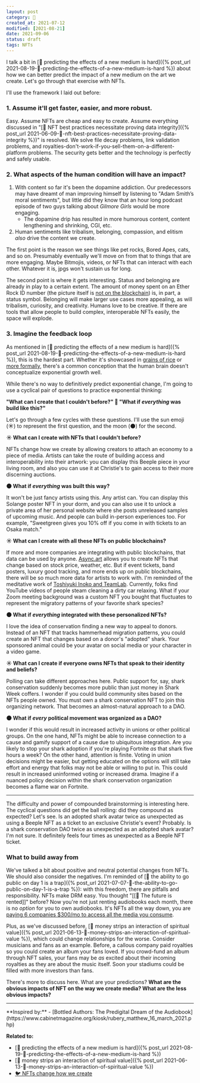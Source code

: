 ```yaml
---
layout: post
category: 🌳
created_at: 2021-07-12
modified: [2021-08-21]
date: 2021-09-06
status: draft
tags: NFTs
---
```

I talk a bit in [🌳 predicting the effects of a new medium is hard]({% post_url 2021-08-19-🌳-predicting-the-effects-of-a-new-medium-is-hard %}) about how we can better predict the impact of a new medium on the art we create. Let's go through that exercise with NFTs.

I'll use the framework I laid out before:
### 1. Assume it'll get faster, easier, and more robust.
Easy. Assume NFTs are cheap and easy to create. Assume everything discussed in "[🌱 NFT best practices necessitate proving data integrity]({% post_url 2021-06-09-🌱-nft-best-practices-necessitate-proving-data-integrity %})" is resolved. We solve file decay problems,  link validation problems, and royalties-don't-work-if-you-sell-them-on-a-different-platform problems. The security gets better and the technology is perfectly and safely usable.
### 2. What aspects of the human condition will have an impact?
1. With content so far it's been the dopamine addiction. Our predecessors may have dreamt of man improving himself by listening to "Adam Smith’s moral sentiments", but little did they know that an hour long podcast episode of two guys talking about _Gilmore Girls_ would be more engaging.
	- The dopamine drip has resulted in more humorous content, content lengthening and shrinking, CGI, etc.
2.  Human sentiments like tribalism, belonging, compassion, and elitism _also_ drive the content we create.

The first point is the reason we see things like pet rocks, Bored Apes, cats, and so on. Presumably eventually we'll move on from that to things that are more engaging. Maybe Bitmojis, videos, or NFTs that can interact with each other. Whatever it is, jpgs won't sustain us for long.

The second point is where it gets interesting. Status and belonging are already in play to a certain extent. The amount of money spent on an Ether Rock ID number (the picture itself is [not on the blockchain](https://etherscan.io/address/0x41f28833be34e6ede3c58d1f597bef429861c4e2#code)) is, in part, a status symbol. Belonging will make larger use cases more appealing, as will tribalism, curiosity, and creativity. Humans love to be creative. If there are tools that allow people to build complex, interoperable NFTs easily, the space will explode.

### 3. Imagine the feedback loop
As mentioned in [🌳 predicting the effects of a new medium is hard]({% post_url 2021-08-19-🌳-predicting-the-effects-of-a-new-medium-is-hard %}), this is the hardest part. Whether it's showcased in [grains of rice](https://www.youtube.com/watch?v=qSOVBiEotaw) or [more formally](https://www.youtube.com/watch?v=C6CojjP4Xgk), there's a common conception that the human brain doesn't conceptualize exponential growth well.

While there's no way to definitively predict exponential change, I'm going to use a cyclical pair of questions to practice exponential thinking:

**"What can I create that I couldn't before?" 🔄 "What if _everything_ was build like this?"**

Let's go through a few cycles with these questions. I'll use the sun emoji (☀️) to represent the first question, and the moon (🌑) for the second.

**☀️ What can I create with NFTs that I couldn't before?**

NFTs change how we create by allowing creators to attach an economy to a piece of media. Artists can take the route of building access and interoperability into their artwork: you can display this Beeple piece in your living room, and also you can use it at Christie's to gain access to their more discerning auctions.

**🌑 What if _everything_ was built this way?**

It won't be just fancy artists using this. Any artist can. You can display this Solange poster NFT in your dorm, and you can also use it to unlock a private area of her personal website where she posts unreleased samples of upcoming music. And people can build in-person experiences too. For example, "Sweetgreen gives you 10% off if you come in with tickets to an Osaka match."

**☀️ What can I create with all these NFTs on public blockchains?**

If more and more companies are integrating with public blockchains, that data can be used by anyone. [Async.art](https://async.art) allows you to create NFTs that change based on stock price, weather, etc. But if event tickets, band posters, luxury good tracking, and more ends up on public blockchains, there will be so much more data for artists to work with. I'm reminded of the meditative work of [Toshiyuki Inoko and TeamLab](https://discovery.cathaypacific.com/the-wizard-of-awes-teamlab-founder-brings-the-magic-to-macao/). Currently, folks find YouTube videos of people steam cleaning a dirty car relaxing. What if your Zoom meeting background was a custom NFT you bought that fluctuates to represent the migratory patterns of your favorite shark species?

**🌑 What if _everything_ integrated with these personalized NFTs?**

I love the idea of conservation finding a new way to appeal to donors. Instead of an NFT that tracks hammerhead migration patterns, you could create an NFT that changes based on a donor's "adopted" shark. Your sponsored animal could be your avatar on social media or your character in a video game.

**☀️ What can I create if everyone owns NFTs that speak to their identity and beliefs?**

Polling can take different approaches here. Public support for, say, shark conservation suddenly becomes more public than just money in Shark Week coffers. I wonder if you could build community sites based on the NFTs people owned. You must own a shark conservation NFT to join this organizing network. That becomes an almost-natural approach to a DAO.

**🌑 What if _every_ political movement was organized as a DAO?**

I wonder if this would result in increased activity in unions or other political groups. On the one hand, NFTs might be able to increase connection to a cause and gamify support of a cause due to ubiquitous integration. Are you likely to stop your shark adoption if you're playing Fortnite  _as_ that shark five hours a week? On the other hand, attention is finite. Voting in union decisions might be easier, but getting educated on the options will still take effort and energy that folks may not be able or willing to put in. This could result in increased uninformed voting or increased drama. Imagine if a nuanced policy decision within the shark conservation organization becomes a flame war on Fortnite. 
<hr/>

The difficulty and power of compounded brainstorming is interesting here. The cyclical questions did get the ball rolling: did they compound as expected? Let's see. Is an adopted shark avatar twice as unexpected as using a Beeple NFT as a ticket to an exclusive Christie's event? Probably. Is a shark conservation DAO twice as unexpected as an adopted shark avatar? I'm not sure. It definitely feels four times as unexpected as a Beeple NFT ticket.

### What to build away from
We've talked a bit about positive and neutral potential changes from NFTs. We should also consider the negatives. I'm reminded of [🌱 the ability to go public on day 1 is a trap]({% post_url 2021-07-07-🌱-the-ability-to-go-public-on-day-1-is-a-trap %}): with this freedom, there are pitfalls and responsibility. NFTs make DRM easy. You thought "[[🌰 The future is rented]]" before? Now you're not just renting audiobooks each month, there is no _option_ for you to own audiobooks. It's NFTs all the way down, you are [paying 6 companies $300/mo to access all the media you consume](https://www.webfx.com/blog/internet/the-6-companies-that-own-almost-all-media-infographic/).

Plus, as we've discussed before, [🌰 money strips an interaction of spiritual value]({% post_url 2021-06-13-🌰-money-strips-an-interaction-of-spiritual-value %}), which could change relationships for the worse. Consider musicians and fans as an example. Before, a callous company paid royalties so you could create an album your fans loved. If you crowd-fund an album through NFT sales, your fans may be _as_ excited about their incoming royalties as they are about the music itself. Soon your stadiums could be filled with more investors than fans.

There's more to discuss here. What are your predictions? **What are the obvious impacts of NFT on the way we create media? What are the less obvious impacts?**
<hr/>
**Inspired by:** 
- [Bottled Authors: The Predigital Dream of the Audiobook](https://www.cabinetmagazine.org/kiosk/rubery_matthew_16_march_2021.php)

**Related to:**
- [🌳 predicting the effects of a new medium is hard]({% post_url 2021-08-19-🌳-predicting-the-effects-of-a-new-medium-is-hard %})
- [🌰 money strips an interaction of spiritual value]({% post_url 2021-06-13-🌰-money-strips-an-interaction-of-spiritual-value %})
- [🐦 NFTs change how we create](https://twitter.com/person72443/status/1435147419134558215)
